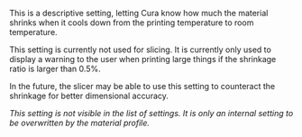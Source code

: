 This is a descriptive setting, letting Cura know how much the material shrinks when it cools down from the printing temperature to room temperature.

This setting is currently not used for slicing. It is currently only used to display a warning to the user when printing large things if the shrinkage ratio is larger than 0.5%.

In the future, the slicer may be able to use this setting to counteract the shrinkage for better dimensional accuracy.

*This setting is not visible in the list of settings. It is only an internal setting to be overwritten by the material profile.*